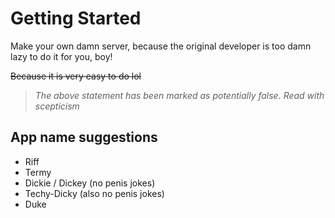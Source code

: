 # Getting Started

Make your own damn server, because the original developer is too damn lazy to do it for you, boy!

~~Because it is very easy to do lol~~

> _The above statement has been marked as potentially false. Read with scepticism_

## App name suggestions

- Riff
- Termy
- Dickie / Dickey (no penis jokes)
- Techy-Dicky (also no penis jokes)
- Duke
